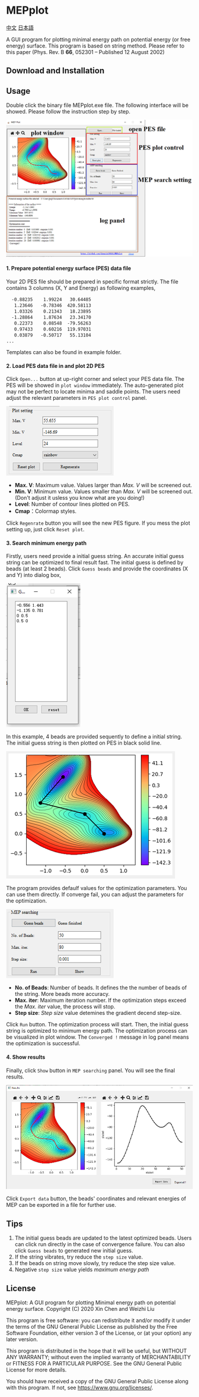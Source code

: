 # MEPplot
 [中文](README_CN)  [日本語](README_JP.md)



A GUI program for plotting minimal energy path on potential energy (or free energy) surface. This program is based on string method. Please refer to this paper (Phys. Rev. B **66**, 052301 – Published 12 August 2002)

## Download and  Installation



## Usage

Double click the binary file MEPplot.exe file. The following interface will be showed. Please follow the instruction step by step.

<img src=".\Readme-figures\R2.png" alt="R2"  />

#### 1. Prepare potential energy surface (PES) data file

Your 2D PES file should be prepared in specific format strictly. The file contains 3 columns (X, Y and Energy) as following examples,

```
  -0.88235    1.99224   30.64485
   1.23646   -0.78346  420.58113
   1.03326    0.21343   18.23895
  -1.28864    1.87634   23.34170
   0.22373    0.08548  -79.56263
   0.97433    0.60216  119.97031
   0.03879   -0.50717   55.13104
...
```

Templates can also be found in example folder. 



#### 2. Load PES data file in and plot 2D PES

Click `Open...` button at up-right corner and select your PES data file. The PES will be showed in `plot window` immediately. The auto-generated plot may not be perfect to locate minima and saddle points. The users need adjust the relevant parameters in `PES plot control` panel. 

<img src=".\Readme-figures\R3.png" alt="R3"  />

* **Max. V**: Maximum value. Values larger than *Max. V* will be screened out. 
* **Min. V**: Minimum  value. Values smaller than *Max. V* will be screened out. (Don't adjust it usless you know what are you doing!)
* **Level**: Number of contour lines plotted on PES. 
* **Cmap**：Colormap styles.

Click `Regenrate` button you will see the new PES figure. If you mess the plot setting up, just click `Reset plot`. 



#### 3. Search minimum energy path

Firstly, users need provide a initial guess string. An accurate initial guess string can be optimized to final result fast. The initial guess is defined by beads (at least 2 beads). Click `Guess beads` and provide the coordinates (X and Y) into dialog box,



<img src=".\Readme-figures\R4.png" alt="R4"  />

In this example, 4 beads are provided sequently to define a initial string. The initial guess string is then plotted on PES in black solid line. 

<img src=".\Readme-figures\R5.png" alt="R5"  />

The program provides defaulf values for the optimization parameters. You can use them directly. If converge fail, you can adjust the parameters for the optimization. 

<img src=".\Readme-figures\R6.png" alt="R6"  />

* **No. of Beads**: Number of beads. It defines the the number of beads of the string. More beads more accuracy. 
* **Max. iter**: Maximum iteration number. If the optimization steps exceed the *Max. iter* value, the process will stop. 
* **Step size**:  *Step size* value detemines the gradient decend step-size.  



Click `Run` button. The optimization process will start. Then, the initial guess string is optimized to minimum energy path. The optimization process can be visualized in plot window. The  `Converged !` message in log panel means the optimization is successful. 



#### 4. Show results

Finally, click `Show` button in `MEP searching` panel. You will see the final results. 

 <img src=".\Readme-figures\R7.png" alt="R7"  />

Click `Export data` button, the beads' coordinates and relevant energies of MEP can be exported in a file for further use. 





## Tips

1. The initial guess beads are updated to the latest optimized beads. Users can click run directly in the case of convergence failure. You can also click `Guess beads` to generated new initial guess.
2. If the string vibrates, try reduce the `step size` value.
3. If the beads on string move slowly,  try reduce the step size value.
4. Negative `step size` value yields *maximum energy path*



## License

MEPplot: A GUI program for plotting Minimal energy path on potential energy surface. 
Copyright (C)  2020 Xin Chen and Weizhi Liu

This program is free software: you can redistribute it and/or modify it under the terms of the GNU General Public License as published by the Free Software Foundation, either version 3 of the License, or (at your option) any later version.

This program is distributed in the hope that it will be useful, but WITHOUT ANY WARRANTY; without even the implied warranty of MERCHANTABILITY or FITNESS FOR A PARTICULAR PURPOSE.  See the GNU General Public License for more details.

You should have received a copy of the GNU General Public License along with this program. If not, see <https://www.gnu.org/licenses/>.


